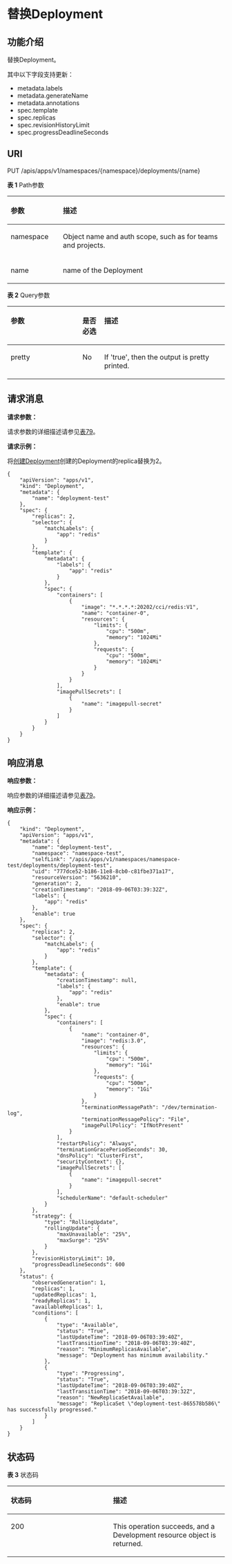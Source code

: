 # 替换Deployment<a name="cci_02_3024"></a>

## 功能介绍<a name="section172959268501"></a>

替换Deployment。

其中以下字段支持更新：

-   metadata.labels
-   metadata.generateName
-   metadata.annotations
-   spec.template
-   spec.replicas
-   spec.revisionHistoryLimit
-   spec.progressDeadlineSeconds

## URI<a name="section1524832914503"></a>

PUT /apis/apps/v1/namespaces/\{namespace\}/deployments/\{name\}

**表 1**  Path参数

<a name="table1696332124519"></a>
<table><thead align="left"><tr id="row11961332194516"><th class="cellrowborder" valign="top" width="24%" id="mcps1.2.3.1.1"><p id="p396032144518"><a name="p396032144518"></a><a name="p396032144518"></a>参数</p>
</th>
<th class="cellrowborder" valign="top" width="76%" id="mcps1.2.3.1.2"><p id="p18962325454"><a name="p18962325454"></a><a name="p18962325454"></a>描述</p>
</th>
</tr>
</thead>
<tbody><tr id="row9960327457"><td class="cellrowborder" valign="top" width="24%" headers="mcps1.2.3.1.1 "><p id="p1496113214456"><a name="p1496113214456"></a><a name="p1496113214456"></a>namespace</p>
</td>
<td class="cellrowborder" valign="top" width="76%" headers="mcps1.2.3.1.2 "><p id="p141902036155717"><a name="p141902036155717"></a><a name="p141902036155717"></a>Object name and auth scope, such as for teams and projects.</p>
</td>
</tr>
<tr id="row127506310151"><td class="cellrowborder" valign="top" width="24%" headers="mcps1.2.3.1.1 "><p id="p19499173311150"><a name="p19499173311150"></a><a name="p19499173311150"></a>name</p>
</td>
<td class="cellrowborder" valign="top" width="76%" headers="mcps1.2.3.1.2 "><p id="p1499123311158"><a name="p1499123311158"></a><a name="p1499123311158"></a>name of the Deployment</p>
</td>
</tr>
</tbody>
</table>

**表 2**  Query参数

<a name="table14970324122818"></a>
<table><thead align="left"><tr id="row0971162417289"><th class="cellrowborder" valign="top" width="33%" id="mcps1.2.4.1.1"><p id="zh-cn_topic_0079616860_zh-cn_topic_0079614957_p54329699"><a name="zh-cn_topic_0079616860_zh-cn_topic_0079614957_p54329699"></a><a name="zh-cn_topic_0079616860_zh-cn_topic_0079614957_p54329699"></a>参数</p>
</th>
<th class="cellrowborder" valign="top" width="10%" id="mcps1.2.4.1.2"><p id="p6151164282819"><a name="p6151164282819"></a><a name="p6151164282819"></a>是否必选</p>
</th>
<th class="cellrowborder" valign="top" width="56.99999999999999%" id="mcps1.2.4.1.3"><p id="p21518421288"><a name="p21518421288"></a><a name="p21518421288"></a>描述</p>
</th>
</tr>
</thead>
<tbody><tr id="row11971122412819"><td class="cellrowborder" valign="top" width="33%" headers="mcps1.2.4.1.1 "><p id="p1597142412282"><a name="p1597142412282"></a><a name="p1597142412282"></a>pretty</p>
</td>
<td class="cellrowborder" valign="top" width="10%" headers="mcps1.2.4.1.2 "><p id="p497132410288"><a name="p497132410288"></a><a name="p497132410288"></a>No</p>
</td>
<td class="cellrowborder" valign="top" width="56.99999999999999%" headers="mcps1.2.4.1.3 "><p id="p1597132420289"><a name="p1597132420289"></a><a name="p1597132420289"></a>If 'true', then the output is pretty printed.</p>
</td>
</tr>
</tbody>
</table>

## 请求消息<a name="section1244125315509"></a>

**请求参数：**

请求参数的详细描述请参见[表79](数据结构.md#table12862324102610)。

**请求示例：**

将[创建Deployment](创建Deployment.md)创建的Deployment的replica替换为2。

```
{
    "apiVersion": "apps/v1",
    "kind": "Deployment",
    "metadata": {
        "name": "deployment-test"
    },
    "spec": {
        "replicas": 2,
        "selector": {
            "matchLabels": {
                "app": "redis"
            }
        },
        "template": {
            "metadata": {
                "labels": {
                    "app": "redis"
                }
            },
            "spec": {
                "containers": [
                    {
                        "image": "*.*.*.*:20202/cci/redis:V1",
                        "name": "container-0",
                        "resources": {
                            "limits": {
                                "cpu": "500m",
                                "memory": "1024Mi"
                            },
                            "requests": {
                                "cpu": "500m",
                                "memory": "1024Mi"
                            }
                        }
                    }
                ],
                "imagePullSecrets": [
                    {
                        "name": "imagepull-secret"
                    }
                ]
            }
        }
    }
}
```

## 响应消息<a name="section59181834162920"></a>

**响应参数：**

响应参数的详细描述请参见[表79](数据结构.md#table12862324102610)。

**响应示例：**

```
{
    "kind": "Deployment",
    "apiVersion": "apps/v1",
    "metadata": {
        "name": "deployment-test",
        "namespace": "namespace-test",
        "selfLink": "/apis/apps/v1/namespaces/namespace-test/deployments/deployment-test",
        "uid": "777dce52-b186-11e8-8cb0-c81fbe371a17",
        "resourceVersion": "5636210",
        "generation": 2,
        "creationTimestamp": "2018-09-06T03:39:32Z",
        "labels": {
            "app": "redis"
        },
        "enable": true
    },
    "spec": {
        "replicas": 2,
        "selector": {
            "matchLabels": {
                "app": "redis"
            }
        },
        "template": {
            "metadata": {
                "creationTimestamp": null,
                "labels": {
                    "app": "redis"
                },
                "enable": true
            },
            "spec": {
                "containers": [
                    {
                        "name": "container-0",
                        "image": "redis:3.0",
                        "resources": {
                            "limits": {
                                "cpu": "500m",
                                "memory": "1Gi"
                            },
                            "requests": {
                                "cpu": "500m",
                                "memory": "1Gi"
                            }
                        },
                        "terminationMessagePath": "/dev/termination-log",
                        "terminationMessagePolicy": "File",
                        "imagePullPolicy": "IfNotPresent"
                    }
                ],
                "restartPolicy": "Always",
                "terminationGracePeriodSeconds": 30,
                "dnsPolicy": "ClusterFirst",
                "securityContext": {},
                "imagePullSecrets": [
                    {
                        "name": "imagepull-secret"
                    }
                ],
                "schedulerName": "default-scheduler"
            }
        },
        "strategy": {
            "type": "RollingUpdate",
            "rollingUpdate": {
                "maxUnavailable": "25%",
                "maxSurge": "25%"
            }
        },
        "revisionHistoryLimit": 10,
        "progressDeadlineSeconds": 600
    },
    "status": {
        "observedGeneration": 1,
        "replicas": 1,
        "updatedReplicas": 1,
        "readyReplicas": 1,
        "availableReplicas": 1,
        "conditions": [
            {
                "type": "Available",
                "status": "True",
                "lastUpdateTime": "2018-09-06T03:39:40Z",
                "lastTransitionTime": "2018-09-06T03:39:40Z",
                "reason": "MinimumReplicasAvailable",
                "message": "Deployment has minimum availability."
            },
            {
                "type": "Progressing",
                "status": "True",
                "lastUpdateTime": "2018-09-06T03:39:40Z",
                "lastTransitionTime": "2018-09-06T03:39:32Z",
                "reason": "NewReplicaSetAvailable",
                "message": "ReplicaSet \"deployment-test-865578b586\" has successfully progressed."
            }
        ]
    }
}
```

## 状态码<a name="section18404183601410"></a>

**表 3**  状态码

<a name="table9436536131414"></a>
<table><thead align="left"><tr id="row2436113641415"><th class="cellrowborder" valign="top" width="47%" id="mcps1.2.3.1.1"><p id="p18436193610144"><a name="p18436193610144"></a><a name="p18436193610144"></a>状态码</p>
</th>
<th class="cellrowborder" valign="top" width="53%" id="mcps1.2.3.1.2"><p id="p18436936101411"><a name="p18436936101411"></a><a name="p18436936101411"></a>描述</p>
</th>
</tr>
</thead>
<tbody><tr id="row94361036151419"><td class="cellrowborder" valign="top" width="47%" headers="mcps1.2.3.1.1 "><p id="p44361236161419"><a name="p44361236161419"></a><a name="p44361236161419"></a>200</p>
</td>
<td class="cellrowborder" valign="top" width="53%" headers="mcps1.2.3.1.2 "><p id="p343618369141"><a name="p343618369141"></a><a name="p343618369141"></a>This operation succeeds, and a  Development resource object is returned.</p>
</td>
</tr>
</tbody>
</table>

